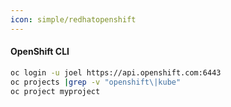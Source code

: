 ```yaml
---
icon: simple/redhatopenshift
---
```


#### OpenShift CLI

```bash
oc login -u joel https://api.openshift.com:6443
oc projects |grep -v "openshift\|kube"
oc project myproject
```